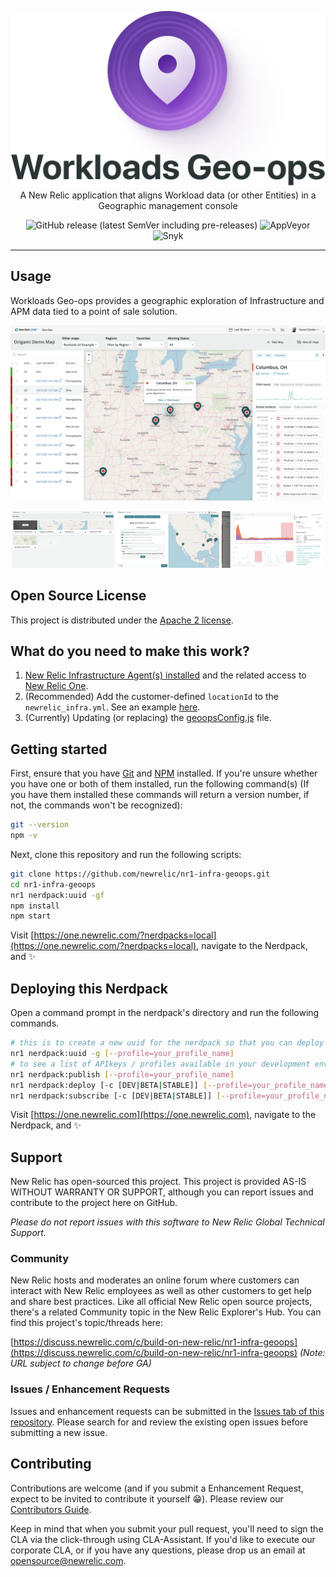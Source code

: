 <p align="center">
	<img src="assets/documentation-images/docs-header.svg" />
    <br>
    A New Relic application that aligns Workload data (or other Entities) in a Geographic management console
</p>

<p align="center">
<img src="https://img.shields.io/github/v/release/newrelic/nr1-infra-geoops?include_prereleases&sort=semver" title="GitHub release (latest SemVer including pre-releases)">
<img src="https://img.shields.io/appveyor/ci/newrelic/nr1-infra-geoops" title="AppVeyor">
<img src="https://snyk.io/test/github/newrelic/nr1-infra-geoops" title="Snyk">
</p>

------

## Usage

Workloads Geo-ops provides a geographic exploration of Infrastructure and APM data tied to a point of sale solution.

![Screenshot #1](screenshots/screenshot_01.png)
<p align="center">
<img src="screenshots/screenshot_02.png" width="32.5%">
<img src="screenshots/screenshot_03.png" width="32.5%">
<img src="screenshots/screenshot_04.png" width="32.5%">
</p>

## Open Source License

This project is distributed under the [Apache 2 license](LICENSE).

## What do you need to make this work?

1. [New Relic Infrastructure Agent(s) installed](https://newrelic.com/products/infrastructure) and the related access to [New Relic One](https://newrelic.com/platform).
2. (Recommended) Add the customer-defined `locationId` to the `newrelic_infra.yml`. See an example [here](examples/example_newrelic_infra.yml).
3. (Currently) Updating (or replacing) the [geoopsConfig.js](geoopsConfig.js) file.

## Getting started

First, ensure that you have [Git](https://git-scm.com/book/en/v2/Getting-Started-Installing-Git) and [NPM](https://www.npmjs.com/get-npm) installed. If you're unsure whether you have one or both of them installed, run the following command(s) (If you have them installed these commands will return a version number, if not, the commands won't be recognized):

```bash
git --version
npm -v
```

Next, clone this repository and run the following scripts:

```bash
git clone https://github.com/newrelic/nr1-infra-geoops.git
cd nr1-infra-geoops
nr1 nerdpack:uuid -gf
npm install
npm start
```

Visit [https://one.newrelic.com/?nerdpacks=local](https://one.newrelic.com/?nerdpacks=local), navigate to the Nerdpack, and :sparkles:

## Deploying this Nerdpack

Open a command prompt in the nerdpack's directory and run the following commands.

```bash
# this is to create a new uuid for the nerdpack so that you can deploy it to your account
nr1 nerdpack:uuid -g [--profile=your_profile_name]
# to see a list of APIkeys / profiles available in your development environment, run nr1 credentials:list
nr1 nerdpack:publish [--profile=your_profile_name]
nr1 nerdpack:deploy [-c [DEV|BETA|STABLE]] [--profile=your_profile_name]
nr1 nerdpack:subscribe [-c [DEV|BETA|STABLE]] [--profile=your_profile_name]
```

Visit [https://one.newrelic.com](https://one.newrelic.com), navigate to the Nerdpack, and :sparkles:

## Support

New Relic has open-sourced this project. This project is provided AS-IS WITHOUT WARRANTY OR SUPPORT, although you can report issues and contribute to the project here on GitHub.

_Please do not report issues with this software to New Relic Global Technical Support._

### Community

New Relic hosts and moderates an online forum where customers can interact with New Relic employees as well as other customers to get help and share best practices. Like all official New Relic open source projects, there's a related Community topic in the New Relic Explorer's Hub. You can find this project's topic/threads here:

[https://discuss.newrelic.com/c/build-on-new-relic/nr1-infra-geoops](https://discuss.newrelic.com/c/build-on-new-relic/nr1-infra-geoops)
*(Note: URL subject to change before GA)*

### Issues / Enhancement Requests

Issues and enhancement requests can be submitted in the [Issues tab of this repository](../../issues). Please search for and review the existing open issues before submitting a new issue.

## Contributing

Contributions are welcome (and if you submit a Enhancement Request, expect to be invited to contribute it yourself :grin:). Please review our [Contributors Guide](CONTRIBUTING.md).

Keep in mind that when you submit your pull request, you'll need to sign the CLA via the click-through using CLA-Assistant. If you'd like to execute our corporate CLA, or if you have any questions, please drop us an email at opensource@newrelic.com.
